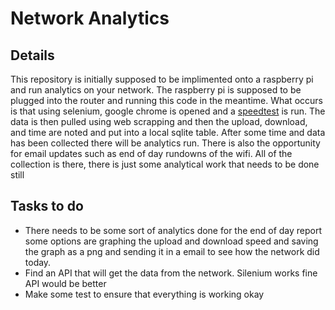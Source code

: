 # Network Analytics 

## Details
This repository is initially supposed to be implimented onto a raspberry pi and run analytics on your network. The raspberry pi is supposed to be plugged into the router and running this code in the meantime. What occurs is that using selenium, google chrome is opened and a [speedtest](https://www.speedtest.net/) is run. The data is then pulled using web scrapping and then the upload, download, and time are noted and put into a local sqlite table. After some time and data has been collected there will be analytics run. There is also the opportunity for email updates such as end of day rundowns of the wifi. All of the collection is there, there is just some analytical work that needs to be done still

## Tasks to do
* There needs to be some sort of analytics done for the end of day report some options are graphing the upload and download speed and saving the graph as a png and sending it in a email to see how the network did today. 
* Find an API that will get the data from the network. Silenium works fine API would be better
* Make some test to ensure that everything is working okay

